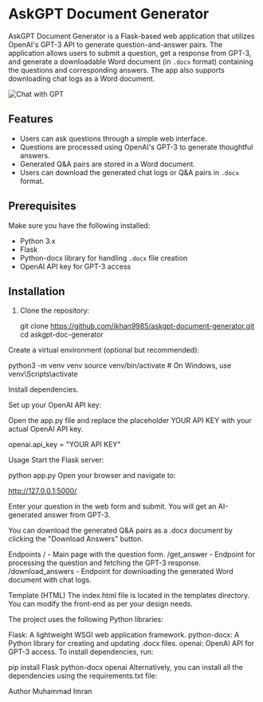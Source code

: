 # AskGPT Document Generator

AskGPT Document Generator is a Flask-based web application that utilizes OpenAI's GPT-3 API to generate question-and-answer pairs. The application allows users to submit a question, get a response from GPT-3, and generate a downloadable Word document (in `.docx` format) containing the questions and corresponding answers. The app also supports downloading chat logs as a Word document.

![Chat with GPT](https://github.com/user-attachments/assets/223b11e0-5481-4609-a1c3-893e9c279a86)


## Features

- Users can ask questions through a simple web interface.
- Questions are processed using OpenAI's GPT-3 to generate thoughtful answers.
- Generated Q&A pairs are stored in a Word document.
- Users can download the generated chat logs or Q&A pairs in `.docx` format.
  
## Prerequisites

Make sure you have the following installed:

- Python 3.x
- Flask
- Python-docx library for handling `.docx` file creation
- OpenAI API key for GPT-3 access

## Installation

1. Clone the repository:

   git clone https://github.com/ikhan9985/askgpt-document-generator.git
   cd askgpt-doc-generator

Create a virtual environment (optional but recommended):

python3 -m venv venv
source venv/bin/activate  # On Windows, use venv\Scripts\activate

Install dependencies.

Set up your OpenAI API key:

Open the app.py file and replace the placeholder YOUR API KEY with your actual OpenAI API key.

openai.api_key = "YOUR API KEY"

Usage
Start the Flask server:

python app.py
Open your browser and navigate to:

http://127.0.0.1:5000/

Enter your question in the web form and submit. You will get an AI-generated answer from GPT-3.

You can download the generated Q&A pairs as a .docx document by clicking the "Download Answers" button.

Endpoints
/ - Main page with the question form.
/get_answer - Endpoint for processing the question and fetching the GPT-3 response.
/download_answers - Endpoint for downloading the generated Word document with chat logs.

Template (HTML)
The index.html file is located in the templates directory. You can modify the front-end as per your design needs.

The project uses the following Python libraries:

Flask: A lightweight WSGI web application framework.
python-docx: A Python library for creating and updating .docx files.
openai: OpenAI API for GPT-3 access.
To install dependencies, run:

pip install Flask python-docx openai
Alternatively, you can install all the dependencies using the requirements.txt file:

Author
Muhammad Imran

